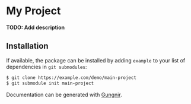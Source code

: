 # My Project

**TODO: Add description**

## Installation

If available, the package can be installed
by adding `example` to your list of dependencies in `git submodules`:

```sh
$ git clone https://example.com/demo/main-project
$ git submodule init main-project
```

Documentation can be generated with [Gungnir](https://github.com/odin-arsenal/gungnir).